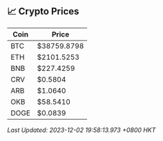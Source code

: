 ## 📈 Crypto Prices

| Coin | Price |
| ---- | ----- |
| BTC | $38759.8798 |
| ETH | $2101.5253 |
| BNB | $227.4259 |
| CRV | $0.5804 |
| ARB | $1.0640 |
| OKB | $58.5410 |
| DOGE | $0.0839 |

_Last Updated: 2023-12-02 19:58:13.973 +0800 HKT_